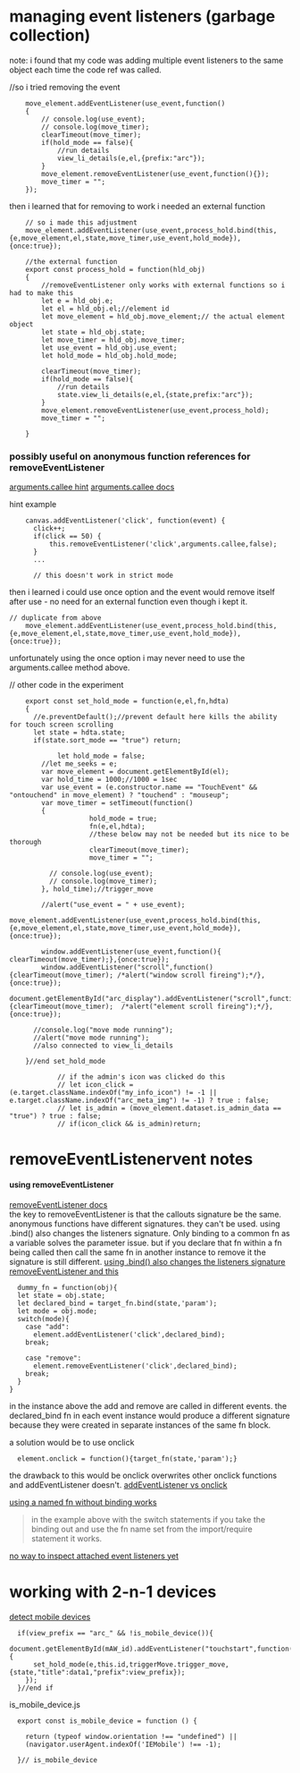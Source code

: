# managing event listeners (garbage collection)
note: i found that my code was adding multiple event listeners to the same object each time the code ref was called.

//so i tried removing the event
```
	move_element.addEventListener(use_event,function()
	{
		// console.log(use_event);
		// console.log(move_timer);
		clearTimeout(move_timer);
		if(hold_mode == false){
			//run details
			view_li_details(e,el,{prefix:"arc"});
		}
		move_element.removeEventListener(use_event,function(){});
		move_timer = "";
	});

```

then i learned that for removing to work i needed an external function

```
	// so i made this adjustment
	move_element.addEventListener(use_event,process_hold.bind(this,{e,move_element,el,state,move_timer,use_event,hold_mode}),{once:true});

	//the external function
	export const process_hold = function(hld_obj)
	{
		//removeEventListener only works with external functions so i had to make this
		let e = hld_obj.e;
		let el = hld_obj.el;//element id
		let move_element = hld_obj.move_element;// the actual element object
		let state = hld_obj.state;
		let move_timer = hld_obj.move_timer;
		let use_event = hld_obj.use_event;
		let hold_mode = hld_obj.hold_mode;

		clearTimeout(move_timer);
		if(hold_mode == false){
			//run details
			state.view_li_details(e,el,{state,prefix:"arc"});
		}
		move_element.removeEventListener(use_event,process_hold);
		move_timer = "";

	}
```

### possibly useful on anonymous function references for removeEventListener
[arguments.callee hint](https://stackoverflow.com/questions/4402287/javascript-remove-event-listener)
[arguments.callee docs](https://developer.mozilla.org/en-US/docs/Web/JavaScript/Reference/Functions/arguments/callee)

hint example
```
	canvas.addEventListener('click', function(event) {
      click++;
      if(click == 50) {
          this.removeEventListener('click',arguments.callee,false);
      }
	  ...

	  // this doesn't work in strict mode

```


then i learned i could use once option and the event would remove itself after use - no need for an external function even though i kept it.
```
// duplicate from above
	move_element.addEventListener(use_event,process_hold.bind(this,{e,move_element,el,state,move_timer,use_event,hold_mode}),{once:true});
```
unfortunately using the once option i may never need to use the arguments.callee method above.

// other code in the experiment

```
    export const set_hold_mode = function(e,el,fn,hdta)
    {
      //e.preventDefault();//prevent default here kills the ability for touch screen scrolling
      let state = hdta.state;
      if(state.sort_mode == "true") return;

			let hold_mode = false;
        //let me_seeks = e;
        var move_element = document.getElementById(el);
        var hold_time = 1000;//1000 = 1sec
        var use_event = (e.constructor.name == "TouchEvent" && "ontouchend" in move_element) ? "touchend" : "mouseup";
        var move_timer = setTimeout(function()
        {
					hold_mode = true;
					fn(e,el,hdta);
					//these below may not be needed but its nice to be thorough
					clearTimeout(move_timer);
					move_timer = "";

          // console.log(use_event);
          // console.log(move_timer);
        }, hold_time);//trigger_move

        //alert("use_event = " + use_event);
				move_element.addEventListener(use_event,process_hold.bind(this,{e,move_element,el,state,move_timer,use_event,hold_mode}),{once:true});

        window.addEventListener(use_event,function(){ clearTimeout(move_timer);},{once:true});
        window.addEventListener("scroll",function(){clearTimeout(move_timer); /*alert("window scroll fireing");*/},{once:true});
        document.getElementById("arc_display").addEventListener("scroll",function(){clearTimeout(move_timer);  /*alert("element scroll fireing");*/},{once:true});

      //console.log("move mode running");
      //alert("move mode running");
      //also connected to view_li_details

    }//end set_hold_mode
```

				// if the admin's icon was clicked do this
				// let icon_click = (e.target.className.indexOf("my_info_icon") != -1 || e.target.className.indexOf("arc_meta_img") != -1) ? true : false;
				// let is_admin = (move_element.dataset.is_admin_data == "true") ? true : false;
				// if(icon_click && is_admin)return;


# removeEventListenervent notes

#### using removeEventListener

[removeEventListener docs](https://developer.mozilla.org/en-US/docs/Web/API/EventTarget/removeEventListener)   
the key to removeEventListener is that the callouts signature be the same.  anonymous functions
have different signatures. they can't be used.  using .bind() also changes the listeners signature. Only binding to a common fn as a variable solves the parameter issue. but if you declare that fn within a fn being called then call the same fn in another instance to remove it the signature is still different.
[using .bind() also changes the listeners signature](https://stackoverflow.com/questions/11565471/removing-event-listener-which-was-added-with-bind)   
[removeEventListener and this](https://kostasbariotis.com/removeeventlistener-and-this/)   

```
  dummy_fn = function(obj){
  let state = obj.state;
  let declared_bind = target_fn.bind(state,'param');
  let mode = obj.mode;
  switch(mode){
    case "add":
      element.addEventListener('click',declared_bind);    
    break;

    case "remove":
      element.removeEventListener('click',declared_bind);    
    break;
  }
}
```

in the instance above the add and remove are called in different events.  the declared_bind fn in each event instance would produce a different signature because they were created in separate instances of the same fn block.

a solution would be to use onclick
```
  element.onclick = function(){target_fn(state,'param');}

```
the drawback to this would be onclick overwrites other onclick functions and addEventListener doesn't.
[addEventListener vs onclick](https://stackoverflow.com/questions/6348494/addeventlistener-vs-onclick)   

[using a named fn without binding works](https://stackoverflow.com/questions/10444077/javascript-removeeventlistener-not-working)   
>in the example above with the switch statements if you take the binding out and use the fn name set from the import/require statement it works.

[no way to inspect attached event listeners yet](https://stackoverflow.com/questions/2623118/inspect-attached-event-handlers-for-any-dom-element)   


# working with 2-n-1 devices
[detect mobile devices](https://coderwall.com/p/i817wa/one-line-function-to-detect-mobile-devices-with-javascript)
```
  if(view_prefix == "arc_" && !is_mobile_device()){
    document.getElementById(mAW_id).addEventListener("touchstart",function(e) {
      set_hold_mode(e,this.id,triggerMove.trigger_move,{state,"title":data1,"prefix":view_prefix});
    });
  }//end if
```
is_mobile_device.js
```
  export const is_mobile_device = function () {

    return (typeof window.orientation !== "undefined") ||
    (navigator.userAgent.indexOf('IEMobile') !== -1);

  }// is_mobile_device

```
